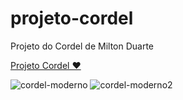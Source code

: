 # projeto-cordel
Projeto do Cordel de Milton Duarte

<a href="https://maferrs.github.io/html-css/desafio/d012/index.html"> Projeto Cordel ❤️ </a>

![cordel-moderno](https://user-images.githubusercontent.com/90789503/171972039-46e4e0fb-58b8-4ac4-a305-a9adfa9d67be.png) ![cordel-moderno2](https://user-images.githubusercontent.com/90789503/171972041-f53a9b9d-823c-403a-8f67-f7478851f605.png)
